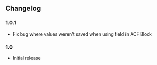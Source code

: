 ## Changelog

### 1.0.1
* Fix bug where values weren't saved when using field in ACF Block

### 1.0
* Initial release
